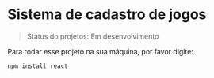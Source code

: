 # Sistema de cadastro de jogos #

>Status do projetos: Em desenvolvimento

Para rodar esse projeto na sua máquina, por favor digite:

```
npm install react 
```
